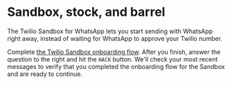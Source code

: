# Sandbox, stock, and barrel

The Twilio Sandbox for WhatsApp lets you start sending with WhatsApp right away, instead of waiting for WhatsApp to approve your Twilio number.

Complete [the Twilio Sandbox onboarding flow](https://www.twilio.com/console/sms/whatsapp/learn). After you finish, answer the question to the right and hit the `HACK` button. We'll check your most recent messages to verify that you completed the onboarding flow for the Sandbox and are ready to continue.
